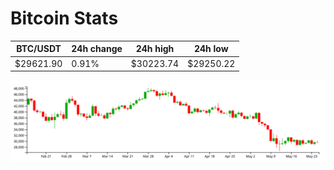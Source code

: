 # Bitcoin Stats

BTC/USDT|24h change|24h high|24h low|
|---|---|---|---|
|$29621.90|0.91%|$30223.74|$29250.22|

<img src="./chart.svg">
